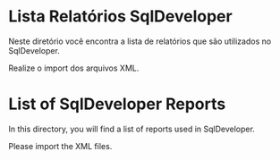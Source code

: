 # Lista Relatórios SqlDeveloper

Neste diretório você encontra a lista de relatórios que são utilizados no SqlDeveloper.

Realize o import dos arquivos XML.


# List of SqlDeveloper Reports

In this directory, you will find a list of reports used in SqlDeveloper.

Please import the XML files.
